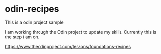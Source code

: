 # odin-recipes
This is a odin project sample

I am working through the Odin project to update my skills. Currently this is the step I am on. 

https://www.theodinproject.com/lessons/foundations-recipes